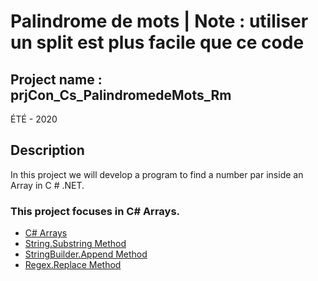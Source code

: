 # Palindrome de mots | Note : utiliser un split est plus facile que ce code

## Project name : prjCon_Cs_PalindromedeMots_Rm

ÉTÉ - 2020


## Description

In this project we will develop a program to find a number par inside an Array in C # .NET.


### This project focuses in C# Arrays.

* [C# Arrays](https://www.w3schools.com/cs/cs_arrays.asp)
* [String.Substring Method](https://docs.microsoft.com/en-us/dotnet/api/system.string.substring?view=netcore-3.1#:~:text=To%20extract%20a%20substring%20that,position%20in%20the%20current%20string.)
* [StringBuilder.Append Method](https://docs.microsoft.com/en-us/dotnet/api/system.text.stringbuilder.append?view=netcore-3.1)
* [Regex.Replace Method](https://docs.microsoft.com/en-us/dotnet/api/system.text.regularexpressions.regex.replace?view=netcore-3.1)
